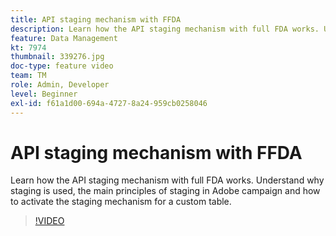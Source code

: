 ```yaml
---
title: API staging mechanism with FFDA
description: Learn how the API staging mechanism with full FDA works. Understand why staging is used, the main principles of staging in Adobe campaign and how to activate the staging mechanism for a custom table.
feature: Data Management
kt: 7974
thumbnail: 339276.jpg
doc-type: feature video
team: TM
role: Admin, Developer
level: Beginner
exl-id: f61a1d00-694a-4727-8a24-959cb0258046
---
```

# API staging mechanism with FFDA

Learn how the API staging mechanism with full FDA works. Understand why staging is used, the main principles of staging in Adobe campaign and how to activate the staging mechanism for a custom table.

>[!VIDEO](https://video.tv.adobe.com/v/339276?quality=12&learn=on)
